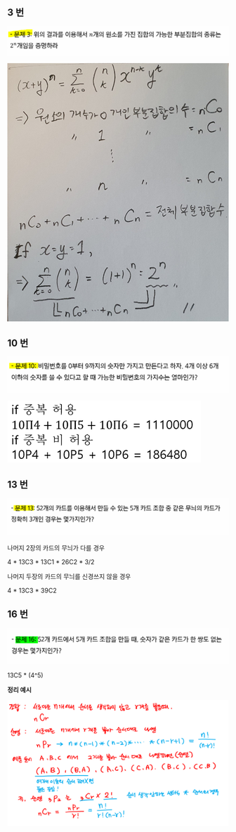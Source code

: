 ## 3 번

![집합과조합론_3](photo/집합과조합론_3.PNG)

![image-20210928102314576](photo/image-20210928102314576.png)




## 10 번

![집합과조합론_10](photo/집합과조합론_10.PNG)

![image-20210928103030620](photo/image-20210928103030620.png)






## 13 번

![집합과조합론_13](photo/집합과조합론_13.PNG)

나머지 2장의 카드의 무늬가 다를 경우

4 * 13C3 * 13C1 * 26C2 * 3/2

나머지 두장의 카드의 무늬를 신경쓰지 않을 경우

4 * 13C3 * 39C2




## 16 번

![집합과조합론_16](photo/집합과조합론_16.PNG)

13C5 * (4^5)






**정리 예시**

![예시2](photo/예시2.png)